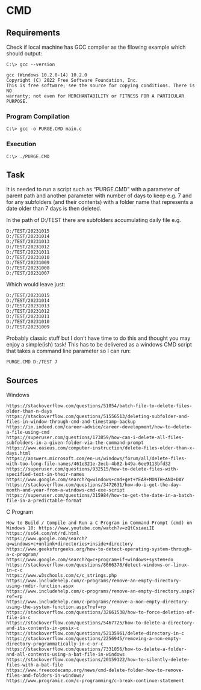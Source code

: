# CMD

## Requirements
Check if local machine has GCC compiler as the fllowing example which should output:
```
C:\> gcc --version

gcc (Windows 10.2.0-14) 10.2.0
Copyright (C) 2022 Free Software Foundation, Inc.
This is free software; see the source for copying conditions. There is NO
warranty; not even for MERCHANTABILITY or FITNESS FOR A PARTICULAR PURPOSE.
```

### Program Compilation
```
C:\> gcc -o PURGE.CMD main.c
```

### Execution
```
C:\> ./PURGE.CMD
```

## Task
It is needed to run a script such as “PURGE.CMD” with a parameter of parent path and another parameter with number of days to keep e.g. 7 and for any subfolders (and their contents) with a folder name that represents a date older than 7 days is then deleted.

In the path of D:/TEST there are subfolders accumulating daily file e.g.
```
D:/TEST/20231015
D:/TEST/20231014
D:/TEST/20231013
D:/TEST/20231012
D:/TEST/20231011
D:/TEST/20231010
D:/TEST/20231009
D:/TEST/20231008
D:/TEST/20231007
```

Which would leave just:
```
D:/TEST/20231015
D:/TEST/20231014
D:/TEST/20231013
D:/TEST/20231012
D:/TEST/20231011
D:/TEST/20231010
D:/TEST/20231009
```

Probably classic stuff but I don’t have time to do this and thought you may enjoy a simple(ish) task! This has to be delivered as a windows CMD script that takes a command line parameter so I can run:
```
PURGE.CMD D:/TEST 7
```

## Sources

Windows
```
https://stackoverflow.com/questions/51054/batch-file-to-delete-files-older-than-n-days
https://stackoverflow.com/questions/51556513/deleting-subfolder-and-files-in-window-through-cmd-and-timestamp-backup
https://in.indeed.com/career-advice/career-development/how-to-delete-a-file-using-cmd
https://superuser.com/questions/173859/how-can-i-delete-all-files-subfolders-in-a-given-folder-via-the-command-prompt
https://www.easeus.com/computer-instruction/delete-files-older-than-x-days.html
https://answers.microsoft.com/en-us/windows/forum/all/delete-files-with-too-long-file-names/461e321e-2ecb-4b82-b49a-6ee9113bfd32
https://superuser.com/questions/932515/how-to-delete-files-with-specified-text-in-their-names
https://www.google.com/search?q=windows+cmd+get+YEAR+MONTH+AND+DAY
https://stackoverflow.com/questions/3472631/how-do-i-get-the-day-month-and-year-from-a-windows-cmd-exe-script
https://superuser.com/questions/315984/how-to-get-the-date-in-a-batch-file-in-a-predictable-format
```

C Program
```
How to Build / Compile and Run a C Program in Command Prompt (cmd) on Windows 10: https://www.youtube.com/watch?v=zQtCsiaeiIE
https://ss64.com/nt/rd.html
https://www.google.com/search?q=windows+c+unlink+directories+inside+directory
https://www.geeksforgeeks.org/how-to-detect-operating-system-through-a-c-program/
https://www.google.com/search?q=c+program+if+windows+system+do
https://stackoverflow.com/questions/8666378/detect-windows-or-linux-in-c-c
https://www.w3schools.com/c/c_strings.php
https://www.includehelp.com/c-programs/remove-an-empty-directory-using-rmdir-function.aspx
https://www.includehelp.com/c-programs/remove-an-empty-directory.aspx?ref=rp
https://www.includehelp.com/c-programs/remove-a-non-empty-directory-using-the-system-function.aspx?ref=rp
https://stackoverflow.com/questions/32661538/how-to-force-deletion-of-file-in-c
https://stackoverflow.com/questions/5467725/how-to-delete-a-directory-and-its-contents-in-posix-c
https://stackoverflow.com/questions/52135961/delete-directory-in-c
https://stackoverflow.com/questions/2256945/removing-a-non-empty-directory-programmatically-in-c-or-c
https://stackoverflow.com/questions/7331056/how-to-delete-a-folder-and-all-contents-using-a-bat-file-in-windows
https://stackoverflow.com/questions/20159122/how-to-silently-delete-files-with-a-bat-file
https://www.freecodecamp.org/news/cmd-delete-folder-how-to-remove-files-and-folders-in-windows/
https://www.programiz.com/c-programming/c-break-continue-statement
```